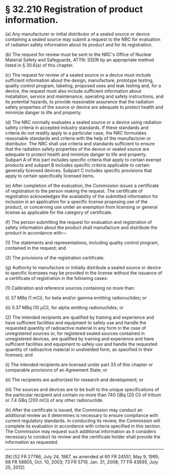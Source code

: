 # § 32.210   Registration of product information.

(a) Any manufacturer or initial distributor of a sealed source or device containing a sealed source may submit a request to the NRC for evaluation of radiation safety information about its product and for its registration.


(b) The request for review must be sent to the NRC's Office of Nuclear Material Safety and Safeguards, ATTN: SSDR by an appropriate method listed in § 30.6(a) of this chapter.


(c) The request for review of a sealed source or a device must include sufficient information about the design, manufacture, prototype testing, quality control program, labeling, proposed uses and leak testing and, for a device, the request must also include sufficient information about installation, service and maintenance, operating and safety instructions, and its potential hazards, to provide reasonable assurance that the radiation safety properties of the source or device are adequate to protect health and minimize danger to life and property.


(d) The NRC normally evaluates a sealed source or a device using radiation safety criteria in accepted industry standards. If these standards and criteria do not readily apply to a particular case, the NRC formulates reasonable standards and criteria with the help of the manufacturer or distributor. The NRC shall use criteria and standards sufficient to ensure that the radiation safety properties of the device or sealed source are adequate to protect health and minimize danger to life and property. Subpart A of this part includes specific criteria that apply to certain exempt products and subpart B includes specific criteria applicable to certain generally licensed devices. Subpart C includes specific provisions that apply to certain specifically licensed items.


(e) After completion of the evaluation, the Commission issues a certificate of registration to the person making the request. The certificate of registration acknowledges the availability of the submitted information for inclusion in an application for a specific license proposing use of the product, or concerning use under an exemption from licensing or general license as applicable for the category of certificate.


(f) The person submitting the request for evaluation and registration of safety information about the product shall manufacture and distribute the product in accordance with—


(1) The statements and representations, including quality control program, contained in the request; and


(2) The provisions of the registration certificate.


(g) Authority to manufacture or initially distribute a sealed source or device to specific licensees may be provided in the license without the issuance of a certificate of registration in the following cases:


(1) Calibration and reference sources containing no more than:


(i) 37 MBq (1 mCi), for beta and/or gamma emitting radionuclides; or


(ii) 0.37 MBq (10 µCi), for alpha emitting radionuclides; or


(2) The intended recipients are qualified by training and experience and have sufficient facilities and equipment to safely use and handle the requested quantity of radioactive material in any form in the case of unregistered sources or, for registered sealed sources contained in unregistered devices, are qualified by training and experience and have sufficient facilities and equipment to safely use and handle the requested quantity of radioactive material in unshielded form, as specified in their licenses; and


(i) The intended recipients are licensed under part 33 of this chapter or comparable provisions of an Agreement State; or


(ii) The recipients are authorized for research and development; or


(iii) The sources and devices are to be built to the unique specifications of the particular recipient and contain no more than 740 GBq (20 Ci) of tritium or 7.4 GBq (200 mCi) of any other radionuclide.


(h) After the certificate is issued, the Commission may conduct an additional review as it determines is necessary to ensure compliance with current regulatory standards. In conducting its review, the Commission will complete its evaluation in accordance with criteria specified in this section. The Commission may request such additional information as it considers necessary to conduct its review and the certificate holder shall provide the information as requested.



---

[N] [52 FR 27786, July 24, 1987, as amended at 60 FR 24551, May 9, 1995; 68 FR 58805, Oct. 10, 2003; 73 FR 5719, Jan. 31, 2008; 77 FR 43695, July 25, 2012]




